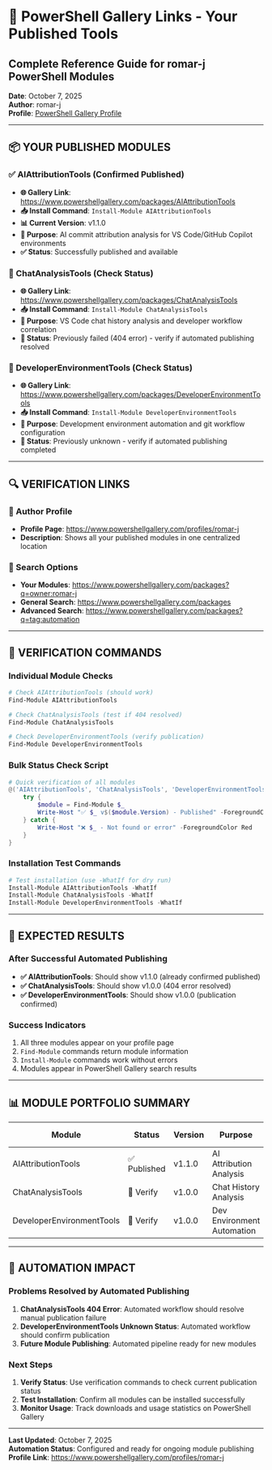 # 🔗 PowerShell Gallery Links - Your Published Tools
## Complete Reference Guide for romar-j PowerShell Modules

**Date**: October 7, 2025  
**Author**: romar-j  
**Profile**: [PowerShell Gallery Profile](https://www.powershellgallery.com/profiles/romar-j)

---

## 📦 **YOUR PUBLISHED MODULES**

### **✅ AIAttributionTools** (Confirmed Published)
- **🌐 Gallery Link**: https://www.powershellgallery.com/packages/AIAttributionTools
- **📥 Install Command**: `Install-Module AIAttributionTools`
- **📊 Current Version**: v1.1.0
- **🎯 Purpose**: AI commit attribution analysis for VS Code/GitHub Copilot environments
- **✅ Status**: Successfully published and available

### **🔄 ChatAnalysisTools** (Check Status)
- **🌐 Gallery Link**: https://www.powershellgallery.com/packages/ChatAnalysisTools
- **📥 Install Command**: `Install-Module ChatAnalysisTools`
- **🎯 Purpose**: VS Code chat history analysis and developer workflow correlation
- **🔄 Status**: Previously failed (404 error) - verify if automated publishing resolved

### **🔄 DeveloperEnvironmentTools** (Check Status)
- **🌐 Gallery Link**: https://www.powershellgallery.com/packages/DeveloperEnvironmentTools
- **📥 Install Command**: `Install-Module DeveloperEnvironmentTools`
- **🎯 Purpose**: Development environment automation and git workflow configuration
- **🔄 Status**: Previously unknown - verify if automated publishing completed

---

## 🔍 **VERIFICATION LINKS**

### **👤 Author Profile**
- **Profile Page**: https://www.powershellgallery.com/profiles/romar-j
- **Description**: Shows all your published modules in one centralized location

### **🔎 Search Options**
- **Your Modules**: https://www.powershellgallery.com/packages?q=owner:romar-j
- **General Search**: https://www.powershellgallery.com/packages
- **Advanced Search**: https://www.powershellgallery.com/packages?q=tag:automation

---

## 🧪 **VERIFICATION COMMANDS**

### **Individual Module Checks**
```powershell
# Check AIAttributionTools (should work)
Find-Module AIAttributionTools

# Check ChatAnalysisTools (test if 404 resolved)
Find-Module ChatAnalysisTools

# Check DeveloperEnvironmentTools (verify publication)
Find-Module DeveloperEnvironmentTools
```

### **Bulk Status Check Script**
```powershell
# Quick verification of all modules
@('AIAttributionTools', 'ChatAnalysisTools', 'DeveloperEnvironmentTools') | ForEach-Object {
    try {
        $module = Find-Module $_
        Write-Host "✅ $_ v$($module.Version) - Published" -ForegroundColor Green
    } catch {
        Write-Host "❌ $_ - Not found or error" -ForegroundColor Red
    }
}
```

### **Installation Test Commands**
```powershell
# Test installation (use -WhatIf for dry run)
Install-Module AIAttributionTools -WhatIf
Install-Module ChatAnalysisTools -WhatIf  
Install-Module DeveloperEnvironmentTools -WhatIf
```

---

## 🎯 **EXPECTED RESULTS**

### **After Successful Automated Publishing**
- **✅ AIAttributionTools**: Should show v1.1.0 (already confirmed published)
- **✅ ChatAnalysisTools**: Should show v1.0.0 (404 error resolved)
- **✅ DeveloperEnvironmentTools**: Should show v1.0.0 (publication confirmed)

### **Success Indicators**
1. All three modules appear on your profile page
2. `Find-Module` commands return module information
3. `Install-Module` commands work without errors
4. Modules appear in PowerShell Gallery search results

---

## 📊 **MODULE PORTFOLIO SUMMARY**

| Module | Status | Version | Purpose | Gallery Link |
|--------|--------|---------|---------|--------------|
| AIAttributionTools | ✅ Published | v1.1.0 | AI Attribution Analysis | [Link](https://www.powershellgallery.com/packages/AIAttributionTools) |
| ChatAnalysisTools | 🔄 Verify | v1.0.0 | Chat History Analysis | [Link](https://www.powershellgallery.com/packages/ChatAnalysisTools) |
| DeveloperEnvironmentTools | 🔄 Verify | v1.0.0 | Dev Environment Automation | [Link](https://www.powershellgallery.com/packages/DeveloperEnvironmentTools) |

---

## 🚀 **AUTOMATION IMPACT**

### **Problems Resolved by Automated Publishing**
1. **ChatAnalysisTools 404 Error**: Automated workflow should resolve manual publication failure
2. **DeveloperEnvironmentTools Unknown Status**: Automated workflow should confirm publication
3. **Future Module Publishing**: Automated pipeline ready for new modules

### **Next Steps**
1. **Verify Status**: Use verification commands to check current publication status
2. **Test Installation**: Confirm all modules can be installed successfully
3. **Monitor Usage**: Track downloads and usage statistics on PowerShell Gallery

---

**Last Updated**: October 7, 2025  
**Automation Status**: Configured and ready for ongoing module publishing  
**Profile Link**: https://www.powershellgallery.com/profiles/romar-j